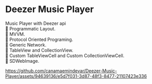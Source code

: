 # Deezer Music Player
 Music Player with Deezer api
<br>🔭 Programmatic Layout.
<br>🔭 MVVM.
<br>🔭 Protocol Oriented Programing.
<br>🔭 Generic Network.
<br>🔭 TableView and CollectionView.
<br>🔭 Custom TableViewCell and Custom CollectionViewCell.
<br>🔭 SDWebImage.


https://github.com/canamaemindevar/Deezer-Music-Player/assets/94639136/e5d7f031-3d87-48f3-8477-21107423e336

